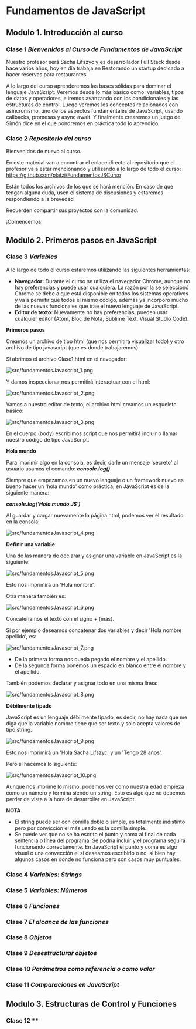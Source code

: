 # Fundamentos de JavaScript
## Modulo 1. Introducción al curso
### Clase 1 *Bienvenidos al Curso de Fundamentos de JavaScript*

Nuestro profesor será Sacha Lifszyc y es desarrollador Full Stack desde hace varios años, hoy en día trabaja en Restorando un startup dedicado a hacer reservas para restaurantes.

A lo largo del curso aprenderemos las bases sólidas para dominar el lenguaje JavaScript. Veremos desde lo más básico como: variables, tipos de datos y operadores, e iremos avanzando con los condicionales y las estructuras de control. Luego veremos los conceptos relacionados con asincronismo, uno de los aspectos fundamentales de JavaScript, usando callbacks, promesas y async await. Y finalmente crearemos un juego de Simón dice en el que pondremos en práctica todo lo aprendido.

### Clase 2 *Repositorio del curso*

Bienvenidos de nuevo al curso.

En este material van a encontrar el enlace directo al repositorio que el profesor va a estar mencionando y utilizando a lo largo de todo el curso: https://github.com/platzi/FundamentosJSCurso

Están todos los archivos de los que se hará mención. En caso de que tengan alguna duda, usen el sistema de discusiones y estaremos respondiendo a la brevedad

Recuerden compartir sus proyectos con la comunidad.

¡Comencemos!

## Modulo 2. Primeros pasos en JavaScript
### Clase 3 *Variables*
A lo largo de todo el curso estaremos utilizando las siguientes herramientas:

- **Navegador:** Durante el curso se utiliza el navegador Chrome, aunque no hay preferencias y puede usar cualquiera. La razón por la se seleccionó Chrome se debe a que está disponible en todos los sistemas operativos y va a permitir que todos el mismo código, además ya incorporo mucho de las nuevas funcionales que trae el nuevo lenguaje de JavaScript.
- **Editor de texto:** Nuevamente no hay preferencias, pueden usar cualquier editor (Atom, Bloc de Nota, Sublime Text, Visual Studio Code).

**Primeros pasos**

Creamos un archivo de tipo html (que nos permitirá visualizar todo) y otro archivo de tipo javascript (que es donde trabajaremos).

Si abrimos el archivo Clase1.html en el navegador:

![src/fundamentosJavascript_1.png](src/fundamentosJavascript_1.png)

Y damos inspeccionar nos permitirá interactuar con el html:

![src/fundamentosJavascript_2.png](src/fundamentosJavascript_2.png)

Vamos a nuestro editor de texto, el archivo html creamos un esqueleto básico:

![src/fundamentosJavascript_3.png](src/fundamentosJavascript_3.png)

En el cuerpo (body) escribimos script que nos permitirá incluir o llamar nuestro código de tipo JavaScript.

**Hola mundo**

Para imprimir algo en la consola, es decir, darle un mensaje 'secreto' al usuario usamos el comando: ***console.log()***

Siempre que empezamos en un nuevo lenguaje o un framework nuevo es bueno hacer un 'hola mundo' como práctica, en JavaScript es de la siguiente manera:

***console.log('Hola mundo JS')***

Al guardar y cargar nuevamente la página html, podemos ver el resultado en la consola:

![src/fundamentosJavascript_4.png](src/fundamentosJavascript_4.png)

**Definir una variable**

Una de las manera de declarar y asignar una variable en JavaScript es la siguiente:

![src/fundamentosJavascript_5.png](src/fundamentosJavascript_5.png)

Esto nos imprimirá un 'Hola nombre'.

Otra manera también es:

![src/fundamentosJavascript_6.png](src/fundamentosJavascript_6.png)

Concatenamos el texto con el signo + (más).

Si por ejemplo deseamos concatenar dos variables y decir 'Hola nombre apellido', es:

![src/fundamentosJavascript_7.png](src/fundamentosJavascript_7.png)

- De la primera forma nos queda pegado el nombre y el apellido.
- De la segunda forma ponemos un espacio en blanco entre el nombre y el apellido.

También podemos declarar y asignar todo en una misma línea:

![src/fundamentosJavascript_8.png](src/fundamentosJavascript_8.png)

**Débilmente tipado**

JavaScript es un lenguaje débilmente tipado, es decir, no hay nada que me diga que la variable nombre tiene que ser texto y solo acepta valores de tipo string.

![src/fundamentosJavascript_9.png](src/fundamentosJavascript_9.png)

Esto nos imprimirá un 'Hola Sacha Lifszyc' y un 'Tengo 28 años'.

Pero si hacemos lo siguiente:

![src/fundamentosJavascript_10.png](src/fundamentosJavascript_10.png)

Aunque nos imprime lo mismo, podemos ver como nuestra edad empieza como un número y termina siendo un string. Esto es algo que no debemos perder de vista a la hora de desarrollar en JavaScript.

**NOTA**

- El string puede ser con comilla doble o simple, es totalmente indistinto pero por convicción el más usado es la comilla simple.
- Se puede ver que no se ha escrito el punto y coma al final de cada sentencia o línea del programa. Se podría incluir y el programa seguirá funcionando correctamente. En JavaScript el punto y coma es algo visual o una convección el si deseamos escribirlo o no, si bien hay algunos casos en donde no funciona pero son casos muy puntuales.

### Clase 4 *Variables: Strings*
### Clase 5 *Variables: Números*
### Clase 6 *Funciones*
### Clase 7 *El alcance de las funciones*
### Clase 8 *Objetos*
### Clase 9 *Desestructurar objetos*
### Clase 10 *Parámetros como referencia o como valor*
### Clase 11 *Comparaciones en JavaScript*

## Modulo 3. Estructuras de Control y Funciones
### Clase 12 **
